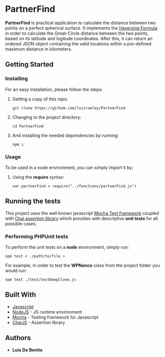 # PartnerFind

**PartnerFind** is practical application to calculate the distance between two points on a perfect spherical surface. It implements the [Haversine Formula](https://en.wikipedia.org/wiki/Haversine_formula) in order to calculate the Great-Circle distance between the two points, based on its latitude and logitude coordinates. After this, it can return an ordered JSON object containing the valid locations within a pre-defined maximum distance in kilometers.

## Getting Started

### Installing

For an easy installation, please follow the steps: 

 1. Getting a copy of this repo:

    ```
    git clone https://github.com/luisrowley/PartnerFind
    ```

 2. Changing to the project directory:

    ```
    cd PartnerFind
    ```

 3. And installing the needed dependencies by running:

    ```
    npm i
    ```

### Usage

To be used in a node environment, you can simply import it by: 

 1. Using the **require** syntax:

    ```
    var partnerFind = require("../functions/partnerFind.js")
    ```

## Running the tests

This project uses the well known javascript [Mocha Test framework](https://phpunit.de/) coupled with [Chai assertion library](https://www.chaijs.com/) which provides with descriptive **unit tests** for all possible cases. 

### Performing PHPUnit tests

To perform the unit tests on a **node** environment, simply run:

```
npm test < ./path/to/file >
```


For example, in order to test the **WPNonce** class from the project folder you would run:

```
npm test ./test/testDeepClone.js
```

## Built With

* [Javascript](https://tc39.es/ecma262/)
* [NodeJS](https://nodejs.org/en/) - JS runtime environment
* [Mocha](https://mochajs.org/) - Testing framework for Javascript
* [ChaiJS](https://www.chaijs.com/) - Assertion library

## Authors

* **Luis De Benito** 
